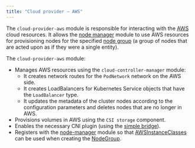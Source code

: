 ```yaml
---
title: "Cloud provider — AWS"
---
```


The `cloud-provider-aws` module is responsible for interacting with the [AWS](https://aws.amazon.com/) cloud resources. It allows the [node manager](../../modules/040-node-manager/) module to use AWS resources for provisioning nodes for the specified [node group](../../modules/040-node-manager/cr.html#nodegroup) (a group of nodes that are acted upon as if they were a single entity).

The `cloud-provider-aws` module:
- Manages AWS resources using the `cloud-controller-manager` module:
  * It creates network routes for the `PodNetwork` network on the AWS side.
  * It creates LoadBalancers for Kubernetes Service objects that have the `LoadBalancer` type.
  * It updates the metadata of the cluster nodes according to the configuration parameters and deletes nodes that are no longer in AWS.
- Provisions volumes in AWS using the `CSI storage` component.
- Enables the necessary CNI plugin (using the [simple bridge](../../modules/035-cni-simple-bridge/)).
- Registers with the [node-manager](../../modules/040-node-manager/) module so that [AWSInstanceClasses](cr.html#awsinstanceclass) can be used when creating the [NodeGroup](../../modules/040-node-manager/cr.html#nodegroup).

